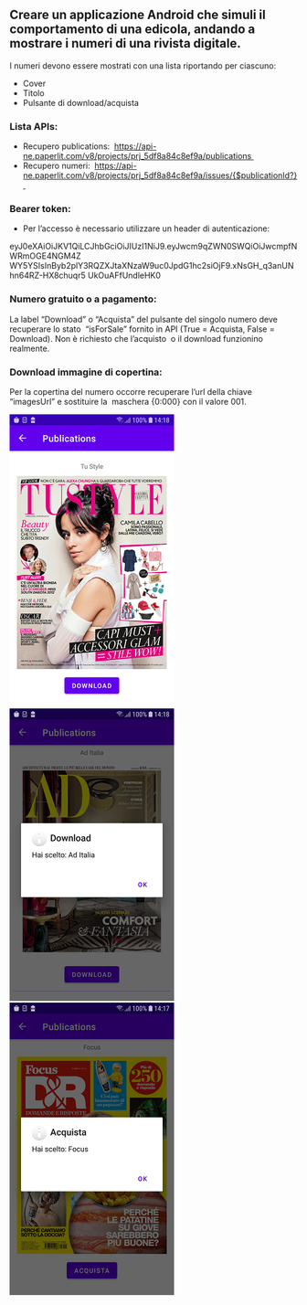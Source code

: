 ## Creare un applicazione Android che simuli il comportamento di una edicola, andando a mostrare i numeri di una rivista digitale.

I numeri devono essere mostrati con una lista riportando per ciascuno: 
- Cover 
- Titolo 
- Pulsante di download/acquista 

### Lista APIs:
- Recupero publications: 
https://api-ne.paperlit.com/v8/projects/prj_5df8a84c8ef9a/publications 
- Recupero numeri: 
https://api-ne.paperlit.com/v8/projects/prj_5df8a84c8ef9a/issues/{$publicationId?} 

### Bearer token:
- Per l’accesso è necessario utilizzare un header di autenticazione: 

eyJ0eXAiOiJKV1QiLCJhbGciOiJIUzI1NiJ9.eyJwcm9qZWN0SWQiOiJwcmpfNWRmOGE4NGM4Z
WY5YSIsInByb2plY3RQZXJtaXNzaW9uc0JpdG1hc2siOjF9.xNsGH_q3anUNhn64RZ-HX8chuqr5
UkOuAFfUndleHK0 

### Numero gratuito o a pagamento:
La label “Download” o “Acquista” del pulsante del singolo numero deve recuperare lo stato 
“isForSale” fornito in API (True = Acquista, False = Download). Non è richiesto che l’acquisto 
o il download funzionino realmente. 

### Download immagine di copertina: 
Per la copertina del numero occorre recuperare l’url della chiave “imagesUrl” e sostituire la 
maschera {0:000} con il valore 001.

![Home section - Issue](https://github.com/AntonioVitiello/Publications/blob/master/art/screen1.png)
![Home section - Download](https://github.com/AntonioVitiello/Publications/blob/master/art/screen2.png)
![Home section - Acquista](https://github.com/AntonioVitiello/Publications/blob/master/art/screen3.png)
